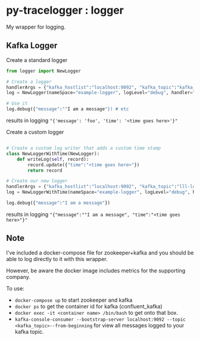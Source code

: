 
# py-tracelogger : logger

My wrapper for logging.


## Kafka Logger

Create a standard logger

```python
from logger import NewLogger

# Create a logger
handlerArgs = {"kafka_hostlist":"localhost:9092", "kafka_topic":"kafka_logs_out"}
log = NewLogger(nameSpace="example-logger", logLevel="debug", handler="Kafka", handlerArgs=handlerArgs)

# Use it
log.debug({"message":""I am a message"}) # etc
```

results in logging
`"{'message': 'foo', 'time': '<time goes here>'}"`

Create a custom logger

```python

# Create a custom log writer that adds a custom time stamp
class NewLoggerWithTime(NewLogger):
    def writeLog(self, record):
        record.update({"time":"<time goes here>"})
        return record

# Create our new logger
handlerArgs = {"kafka_hostlist":"localhost:9092", "kafka_topic":"lll-logs-out"}
log = NewLoggerWithTime(nameSpace="example-logger", logLevel="debug", handler="Kafka", handlerArgs=handlerArgs)

log.debug({"message":"I am a message"})

```

results in logging
`"{"message":""I am a message", "time":"<time goes here>"}"`


## Note

I've included a docker-compose file for zookeeper+kafka and you should be able to log directly to it with this wrapper.

However, be aware the docker image includes metrics for the supporting company.

To use:
* `docker-compose up` to start zookeeper and kafka
* `docker ps` to get the container id for kafka (confluent_kafka)
* `docker exec -it <container name> /bin/bash` to get onto that box.
* `kafka-console-consumer --bootstrap-server localhost:9092 --topic <kafka_topic>--from-beginning` for view all messages logged to your kafka topic.




